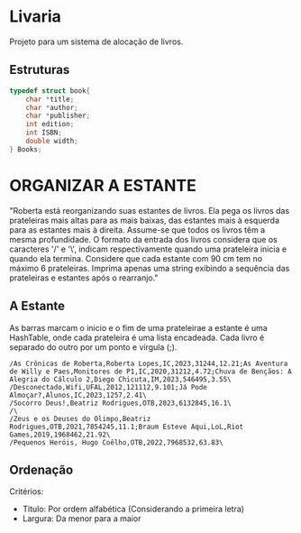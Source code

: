 # Livaria
Projeto para um sistema de alocação de livros.

## Estruturas
```c
typedef struct book{
    char *title;
    char *author;
    char *publisher;
    int edition;
    int ISBN;
    double width;
} Books;
```

# ORGANIZAR A ESTANTE
"Roberta está reorganizando suas estantes de livros. Ela pega os livros das prateleiras mais altas para as mais baixas, das estantes mais à esquerda para as estantes mais à direita. Assume-se que todos os livros têm a mesma profundidade. O formato da entrada dos livros considera que os caracteres '/' e '\\', indicam respectivamente quando uma prateleira inicia e quando ela termina. Considere que cada estante com 90 cm tem no máximo 6 prateleiras. Imprima apenas uma string exibindo a sequência das prateleiras e estantes após o rearranjo."


## A Estante
As barras marcam o inicio e o fim de uma prateleirae a estante é uma HashTable, onde cada prateleira é uma lista encadeada. Cada livro é separado do outro por um ponto e vírgula (;).

    /As Crônicas de Roberta,Roberta Lopes,IC,2023,31244,12.21;As Aventura de Willy e Paes,Monitores de P1,IC,2020,31212,4.72;Chuva de Bençãos: A Alegria do Cálculo 2,Diego Chicuta,IM,2023,546495,3.55\
    /Desconectado,Wifi,UFAL,2012,121112,9.101;Já Pode Almoçar?,Alunos,IC,2023,1257,2.41\
    /Socorro Deus!,Beatriz Rodrigues,OTB,2023,6132845,16.1\ 
    /\ 
    /Zeus e os Deuses do Olimpo,Beatriz Rodrigues,OTB,2021,7854245,11.1;Braum Esteve Aqui,LoL,Riot Games,2019,1968462,21.92\
    /Pequenos Heróis, Hugo Coêlho,OTB,2022,7968532,63.83\


## Ordenação
Critérios: 
 - Titulo: Por ordem alfabética (Considerando a primeira letra)
 - Largura: Da menor para a maior
